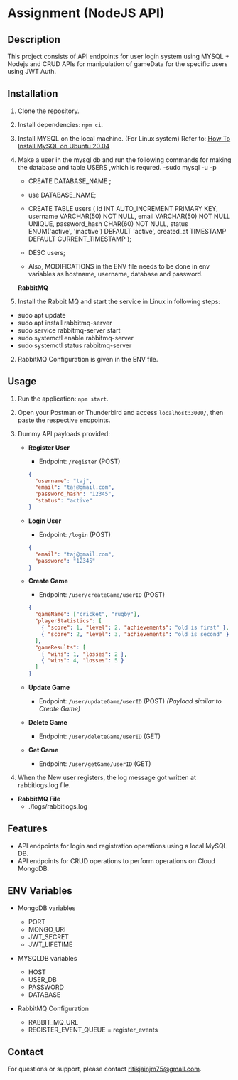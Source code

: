 # Assignment (NodeJS API)

## Description

This project consists of API endpoints for user login system using MYSQL + Nodejs and CRUD APIs for manipulation of gameData for the specific users using JWT Auth.

## Installation

1. Clone the repository.
2. Install dependencies: `npm ci`.
3. Install MYSQL on the local machine. (For Linux system)
   Refer to: [How To Install MySQL on Ubuntu 20.04](https://www.digitalocean.com/community/tutorials/how-to-install-mysql-on-ubuntu-20-04)
4. Make a user in the mysql db and run the following commands for making the database and table USERS ,which is requred.
   -sudo mysql -u <username> -p <password>

   - CREATE DATABASE_NAME ;
   - use DATABASE_NAME;
   - CREATE TABLE users (
     id INT AUTO_INCREMENT PRIMARY KEY,
     username VARCHAR(50) NOT NULL,
     email VARCHAR(50) NOT NULL UNIQUE,
     password_hash CHAR(60) NOT NULL,
     status ENUM('active', 'inactive') DEFAULT 'active',
     created_at TIMESTAMP DEFAULT CURRENT_TIMESTAMP
     );
   - DESC users;

   - Also, MODIFICATIONS in the ENV file needs to be done in env variables as hostname, username, database and password.

   **RabbitMQ**

5. Install the Rabbit MQ and start the service in Linux in following steps:

- sudo apt update
- sudo apt install rabbitmq-server
- sudo service rabbitmq-server start
- sudo systemctl enable rabbitmq-server
- sudo systemctl status rabbitmq-server

2. RabbitMQ Configuration is given in the ENV file.

## Usage

1. Run the application: `npm start`.
2. Open your Postman or Thunderbird and access `localhost:3000/`, then paste the respective endpoints.
3. Dummy API payloads provided:

   - **Register User**

     - Endpoint: `/register` (POST)

     ```json
     {
       "username": "taj",
       "email": "taj@gmail.com",
       "password_hash": "12345",
       "status": "active"
     }
     ```

   - **Login User**

     - Endpoint: `/login` (POST)

     ```json
     {
       "email": "taj@gmail.com",
       "password": "12345"
     }
     ```

   - **Create Game**

     - Endpoint: `/user/createGame/userID` (POST)

     ```json
     {
       "gameName": ["cricket", "rugby"],
       "playerStatistics": [
         { "score": 1, "level": 2, "achievements": "old is first" },
         { "score": 2, "level": 3, "achievements": "old is second" }
       ],
       "gameResults": [
         { "wins": 1, "losses": 2 },
         { "wins": 4, "losses": 5 }
       ]
     }
     ```

   - **Update Game**

     - Endpoint: `/user/updateGame/userID` (POST)
       _(Payload similar to Create Game)_

   - **Delete Game**

     - Endpoint: `/user/deleteGame/userID` (GET)

   - **Get Game**
     - Endpoint: `/user/getGame/userID` (GET)

4. When the New user registers, the log message got written at rabbitlogs.log file.

- **RabbitMQ File**
  - ./logs/rabbitlogs.log

## Features

- API endpoints for login and registration operations using a local MySQL DB.
- API endpoints for CRUD operations to perform operations on Cloud MongoDB.


## ENV Variables

- MongoDB variables
  - PORT 
  - MONGO_URI 
  - JWT_SECRET 
  - JWT_LIFETIME 

- MYSQLDB variables
  - HOST 
  - USER_DB 
  - PASSWORD   
  - DATABASE 

- RabbitMQ Configuration
  - RABBIT_MQ_URL
  - REGISTER_EVENT_QUEUE = register_events


## Contact

For questions or support, please contact ritikjainjm75@gmail.com.
